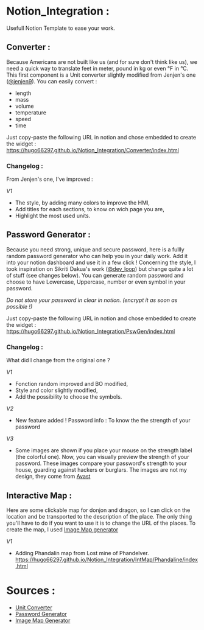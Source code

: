 # Notion_Integration :
Usefull Notion Template to ease your work.


## Converter :
Because Americans are not built like us (and for sure don't think like us),  we need a quick way to translate feet in meter, pound in kg or even °F in °C.
This first component is a Unit converter slightly modified from Jenjen's one ([@jenjen9](https://codepen.io/jenjen9)).
You can easily convert :
* length
* mass
* volume
* temperature
* speed
* time

Just copy-paste the following URL in notion and chose embedded to create the widget :
https://hugo66297.github.io/Notion_Integration/Converter/index.html

### Changelog :
From Jenjen's one, I've improved :

*V1*
* The style, by adding many colors to improve the HMI,
* Add titles for each sections, to know on wich page you are,
* Highlight the most used units. 

## Password Generator :
Because you need strong, unique and secure password, here is a fullly random password generator who can help you in your daily work. Add it into your notion dashboard and use it in a few click !
Concerning the style, I took inspiration on Sikriti Dakua's work ([@dev_loop](https://codepen.io/dev_loop)) but change quite a lot of stuff (see changes below).
You can generate random password and choose to have Lowercase, Uppercase, number or even symbol in your password.

*Do not store your password in clear in notion. (encrypt it as soon as possible !)*

Just copy-paste the following URL in notion and chose embedded to create the widget :
https://hugo66297.github.io/Notion_Integration/PswGen/index.html

### Changelog :
What did I change from the original one ?

*V1*
* Fonction random improved and BO modified,
* Style and color slightly modified,
* Add the possibility to choose the symbols.

*V2*
* New feature added ! Password info : To know the the strength of your password

*V3*
* Some images are shown if you place your mouse on the strength label (the colorful one). Now, you can visually preview the strength of your password. These images compare your password's strength to your house, guarding against hackers or burglars.
The images are not my design, they come from [Avast](https://www.avast.com/random-password-generator#pc)

## Interactive Map :
Here are some clickable map for donjon and dragon, so I can click on the location and be transported to the description of the place. The only thing you'll have to do if you want to use it is to change the URL of the places.
To create the map, I used [Image Map generator](https://www.image-map.net/)

*V1*
* Adding Phandalin map from Lost mine of Phandelver.
https://hugo66297.github.io/Notion_Integration/IntMap/Phandaline/index.html

# Sources :

* [Unit Converter](https://codepen.io/jenjen9/pen/yLBNOKB)
* [Password Generator](https://codepen.io/dev_loop/pen/vYYxvbz)
* [Image Map Generator](https://www.image-map.net/)